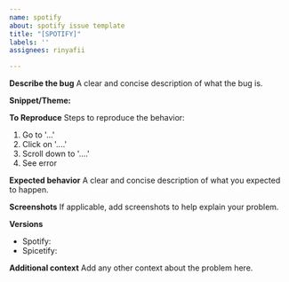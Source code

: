```yaml
---
name: spotify
about: spotify issue template
title: "[SPOTIFY]"
labels: ''
assignees: rinyafii

---
```


**Describe the bug**
A clear and concise description of what the bug is.

**Snippet/Theme:** 

**To Reproduce**
Steps to reproduce the behavior:
1. Go to '...'
2. Click on '....'
3. Scroll down to '....'
4. See error

**Expected behavior**
A clear and concise description of what you expected to happen.

**Screenshots**
If applicable, add screenshots to help explain your problem.

**Versions**
 - Spotify:
 - Spicetify:

**Additional context**
Add any other context about the problem here.
